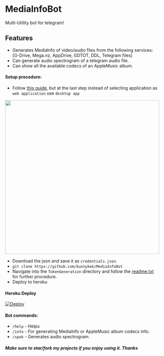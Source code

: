 # MediaInfoBot
Multi-Utility bot for telegram!

## Features
- Generates MediaInfo of video/audio files from the following services:     
 [G-Drive, Mega.nz, AppDrive, GDTOT, DDL, Telegram files]
- Can generate audio spectrogram of a telegram audio file.
- Can show all the available codecs of an AppleMusic album.

#### Setup procedure:

- Follow [this guide](https://www.iperiusbackup.net/en/how-to-enable-google-drive-api-and-get-client-credentials/), but at the last step instead of selecting application as `web application` use `desktop app`   

<img src="https://user-images.githubusercontent.com/67633271/177330592-c686e8f6-2e16-4461-9e50-f84effd66969.png" width="500"/>    

- Download the json and save it as `credentials.json`.    
- `git clone https://github.com/bunnykek/MediaInfoBot`     
- Navigate into the `TokenGeneration` directory and follow the [readme.txt](https://github.com/bunnykek/MediaInfoBot/blob/main/TokenGeneration/readme.txt) for further procedure.
- Deploy to heroku 
#### Heroku Deploy
[![Deploy](https://www.herokucdn.com/deploy/button.svg)](https://heroku.com/deploy?template=https://github.com/bunnykek/MediaInfoBot)
#### Bot commands:
- `/help` - Helps
- `/info` - For generating MediaInfo or AppleMusic album codecs info.
- `/spek` - Generates audio spectrogram.

##### Make sure to star/fork my projects if you enjoy using it. Thanks

